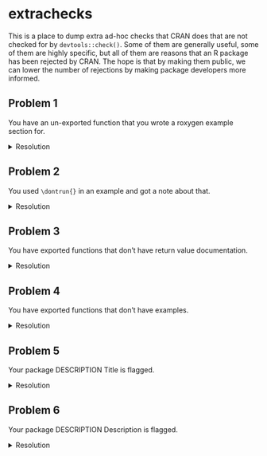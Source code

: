 
<!-- README.md is generated from README.Rmd. Please edit that file -->

# extrachecks

<!-- badges: start -->

<!-- badges: end -->

This is a place to dump extra ad-hoc checks that CRAN does that are not
checked for by `devtools::check()`. Some of them are generally useful,
some of them are highly specific, but all of them are reasons that an R
package has been rejected by CRAN. The hope is that by making them
public, we can lower the number of rejections by making package
developers more informed.

## Problem 1

You have an un-exported function that you wrote a roxygen example
section for.

<details>

<summary>Resolution</summary>

If you have written a roxygen example section for un-exported functions,
your example section must call those functions with `:::` like
`pkg:::my_fun()`.

Alternatively, you can use the roxygen tag `@noRd` to suppress the
creation of the `.Rd` file.

</details>

## Problem 2

You used `\dontrun{}` in an example and got a note about that.

<details>

<summary>Resolution</summary>

`\dontrun{}` should only be used if the example really cannot be
executed (e.g. because of missing additional software, missing API keys,
…) by the user. If you want to include an example that errors, and you
want to show the error, wrap the call in `try()`.

Sometimes it is useful to create a custom predicate function (e.g.
`googlesheets4::sheets_has_token()`) that tests for a prerequisite. Then
such examples can be placed inside an `if () {...` instead of
`\dontrun{}`. Instead of a custom predicate, sometimes `interactive()`
can be used as the condition.

</details>

## Problem 3

You have exported functions that don’t have return value documentation.

<details>

<summary>Resolution</summary>

This is a fairly new check that CRAN is being much stricter on. You must
provide return value documentation for all exported functions now. If
you use roxygen2, use the tag `@return`.

This note is also applicable if your function has no return value: “If a
function does not return a value, please document that too, e.g.
`\value{None}`.”

</details>

## Problem 4

You have exported functions that don’t have examples.

<details>

<summary>Resolution</summary>

This is similar to the problem about return value documentation, but
slightly less strict. If your exported function has a meaningful return
value, then it will almost definitely require an examples section. Use
the roxygen2 tag `@examples` to create one.

I have seen exceptions with functions that are used for their side
effects. For example, `hardhat::create_modeling_package()` creates a new
directory, which you would not want to include in an example section
(which CRAN runs in their regular checks). I didn’t include any examples
there, and it was accepted.

</details>

## Problem 5

Your package DESCRIPTION Title is flagged.

<details>

<summary>Resolution</summary>

There can be a number of problems here:

  - You must use title case with package Titles, generally capitalizing
    all words except articles like ‘a’ and ‘the’.

  - I’ve been flagged for a “redundant” title. I had: “A Toolkit for the
    Construction of Modeling Packages” which was flagged since “Toolkit
    for” seemed redundant. I changed it to “Construct Modeling Packages”
    and was accepted.

  - You generally have to put all software / package names in quotes.
    For example, the riingo package is an interface to Tiingo’s stock
    price api:
    <https://github.com/business-science/riingo/blob/a19c662d9a2acb526a15d119e00afcd3fdc7c24c/DESCRIPTION#L3>

</details>

## Problem 6

Your package DESCRIPTION Description is flagged.

<details>

<summary>Resolution</summary>

There can be a number of problems here:

  - “The Description field is intended to be a (one paragraph)
    description of what the package does and why it may be useful.
    Please elaborate.” In this case my description was 1 sentence, which
    I had to expand into a 3-4 sentence paragraph with a broader
    description of the types of problems the package intended to help
    with.

</details>
